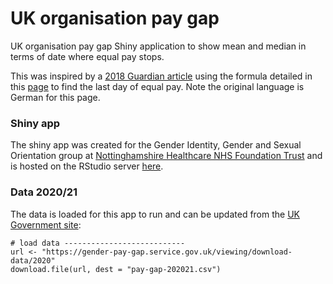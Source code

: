# UK organisation pay gap

UK organisation pay gap Shiny application to show mean and median in terms of date where equal pay stops.

This was inspired by a [2018 Guardian article](https://www.theguardian.com/news/ng-interactive/2018/apr/04/gender-pay-gap-when-does-your-company-stop-paying-women-in-2018) using the formula detailed in this [page](http://www.equalpay.wiki/Berechnung_des_Equal_Pay_Day) to find the last day of equal pay. Note the original language is German for this page.

### Shiny app

The shiny app was created for the Gender Identity, Gender and Sexual Orientation group at [Nottinghamshire Healthcare NHS Foundation Trust](https://www.nottinghamshirehealthcare.nhs.uk/) and is hosted on the RStudio server [here](https://involve.nottshc.nhs.uk:8443/pay-gap/).

### Data 2020/21

The data is loaded for this app to run and can be updated from the [UK Government site](https://gender-pay-gap.service.gov.uk/viewing/download-data/2020):

```{r}
# load data ---------------------------
url <- "https://gender-pay-gap.service.gov.uk/viewing/download-data/2020"
download.file(url, dest = "pay-gap-202021.csv")
```
